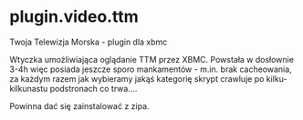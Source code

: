 plugin.video.ttm
========

Twoja Telewizja Morska - plugin dla xbmc

Wtyczka umożliwiająca oglądanie TTM przez XBMC.
Powstała w dosłownie 3-4h więc posiada jeszcze sporo mankamentów - m.in. brak cacheowania, za każdym razem jak wybieramy jakąś kategorię skrypt crawluje po kilku-kilkunastu podstronach co trwa....

Powinna dać się zainstalować z zipa.
